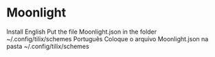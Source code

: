 # Moonlight
Install
English
Put the file Moonlight.json in the folder ~/.config/tilix/schemes
Português
Coloque o arquivo Moonlight.json na pasta ~/.config/tilix/schemes
